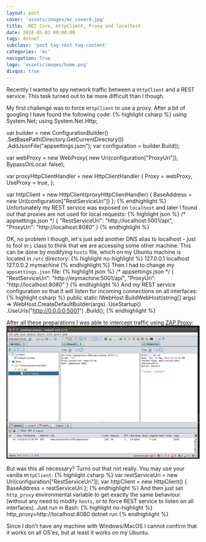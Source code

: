 ```yaml
---
layout: post
cover: 'assets/images/mc_cover4.jpg'
title: .NET Core, HttpClient, Proxy and localhost
date: 2018-05-03 00:00:00
tags: dotnet
subclass: 'post tag-test tag-content'
categories: 'mc'
navigation: True
logo: 'assets/images/home.png'
disqus: true
---
```


Recently I wanted to spy network traffic between a `HttpClient` and
a REST service. This task turned out to be more difficult than I
though. 

My first challenge was to force `HttpClient` to use a proxy.
After a bit of googling I have found 
the following code:
{% highlight csharp %}
using System.Net;
using System.Net.Http;

var builder = new ConfigurationBuilder()
	 .SetBasePath(Directory.GetCurrentDirectory())
	 .AddJsonFile("appsettings.json");
var configuration = builder.Build();

var webProxy = new WebProxy(
	 new Uri(configuration["ProxyUri"]), 
	 BypassOnLocal: false);

var proxyHttpClientHandler = new HttpClientHandler {
	 Proxy = webProxy,
	 UseProxy = true,
};

var httpClient = new HttpClient(proxyHttpClientHandler) {
	 BaseAddress = new Uri(configuration["RestServiceUri"])
};
{% endhighlight %}
Unfortunately my REST service was exposed on `localhost`
and later I found out that proxies are not used for local requests:
{% highlight json %}
/* appsettings.json */
{
    "RestServiceUri": "http://localhost:5001/api",
    "ProxyUri": "http://localhost:8080"
}
{% endhighlight %}

OK, no problem I though,
let's just add another DNS alias to localhost - 
just to fool `Uri` class to think 
that we are accessing some other machine.
This can be done by modifying `hosts` file, which
on my Ubuntu machine is located in `/etc` directory:
{% highlight no-highlight %}
127.0.0.1   localhost
127.0.0.2   mymachine
{% endhighlight %}
Then I had to change my `appsettings.json` file:
{% highlight json %}
/* appsettings.json */
{
    "RestServiceUri": "http://mymachine:5001/api",
    "ProxyUri": "http://localhost:8080"
}
{% endhighlight %}
And my REST service configuration so that it will listen for
incoming connections on all interfaces:
{% highlight csharp %}
public static IWebHost BuildWebHost(string[] args) =>
	WebHost.CreateDefaultBuilder(args)
		 .UseStartup<Startup>()
		 .UseUrls("http://0.0.0.0:5001")
		 .Build();
{% endhighlight %}

After all these preparations I was able to intercept traffic
using [ZAP Proxy](https://www.owasp.org/index.php/OWASP_Zed_Attack_Proxy_Project):
![Intercepted traffix](assets/images/2018-05-03/zap_1.png)

But was this all necessary? Turns out that not really.
You may use your vanilla `HttpClient`:
{% highlight csharp %}
var restServiceUri = new Uri(configuration["RestServiceUri"]);
var httpClient = new HttpClient() {
    BaseAddress = restServiceUri
};
{% endhighlight %}
And then just set `http_proxy` environmental variable to get
exactly the same behaviour (without any need to modify `hosts`, or
to force REST service to listen on all interfaces).
Just run in Bash:
{% highlight no-highlight %}
http_proxy=http://localhost:8080 dotnet run
{% endhighlight %}

Since I don't have any machine with Windows/MacOS I cannot
confirm that it works on all OS'es, but at least it works
on my Ubuntu.

